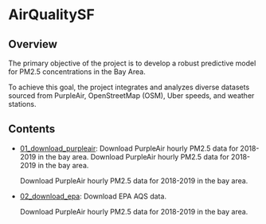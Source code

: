 # AirQualitySF

## Overview

The primary objective of the project is to develop a robust predictive model for PM2.5 concentrations in the Bay Area.

To achieve this goal, the project integrates and analyzes diverse datasets sourced from PurpleAir, OpenStreetMap (OSM), Uber speeds, and weather stations.

## Contents

-   [01_download_purpleair](01_download_purpleair.md): Download PurpleAir hourly PM2.5 data for 2018-2019 in the bay area. Download PurpleAir hourly PM2.5 data for 2018-2019 in the bay area. 

    Download PurpleAir hourly PM2.5 data for 2018-2019 in the bay area.
    
-   [02_download_epa](02_download_epa.md): Download EPA AQS data.

    Download PurpleAir hourly PM2.5 data for 2018-2019 in the bay area.
